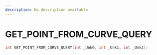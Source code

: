 ```yaml
---
description: No description available 
---
```


# GET_POINT_FROM_CURVE_QUERY

```cpp
int GET_POINT_FROM_CURVE_QUERY(int _Unk0, int _Unk1, int _Unk2);
```